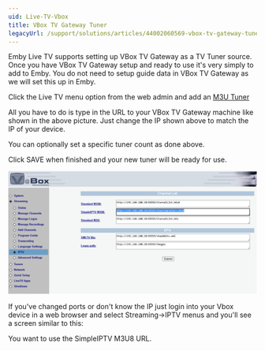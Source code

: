 ```yaml
---
uid: Live-TV-Vbox
title: VBox TV Gateway Tuner
legacyUrl: /support/solutions/articles/44002060569-vbox-tv-gateway-tuner
---
```


Emby Live TV supports setting up VBox TV Gateway as a TV Tuner source. Once you have VBox TV Gateway setup and ready to use it's very simply to add to Emby. You do not need to setup guide data in VBox TV Gateway as we will set this up in Emby.

Click the Live TV menu option from the web admin and add an [M3U Tuner](M3U-Tuners.md)

All you have to do is type in the URL to your VBox TV Gateway machine like shown in the above picture.  Just change the IP shown above to match the IP of your device.



You can optionally set a specific tuner count as done above.

Click SAVE when finished and your new tuner will be ready for use.

![Vbox 4](images/tvtuners/vbox-4.png)

If you've changed ports or don't know the IP just login into your Vbox device in a web browser and select Streaming->IPTV menus and you'll see a screen similar to this:


You want to use the SimpleIPTV M3U8 URL.
